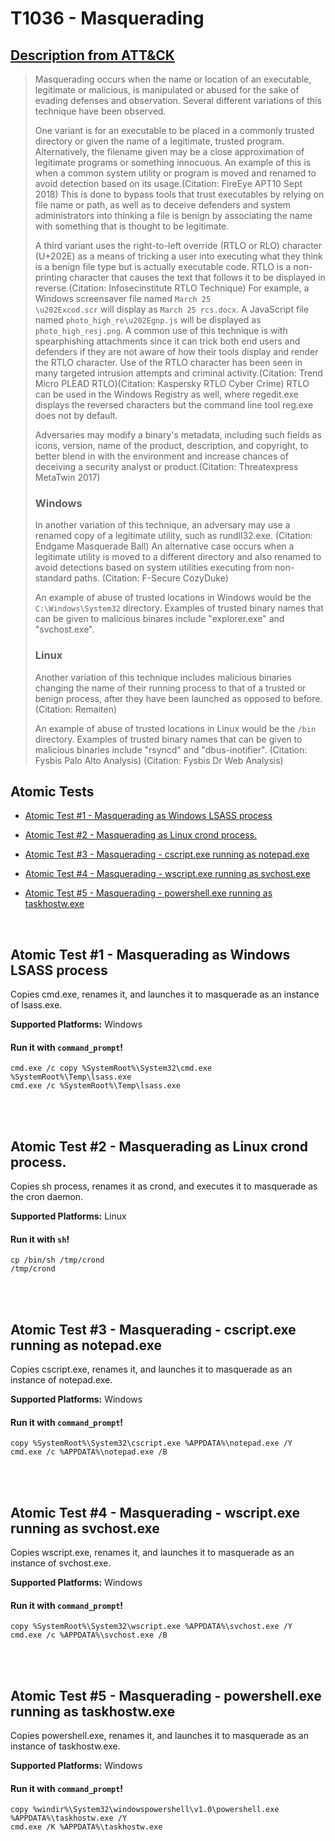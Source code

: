 # T1036 - Masquerading
## [Description from ATT&CK](https://attack.mitre.org/wiki/Technique/T1036)
<blockquote>Masquerading occurs when the name or location of an executable, legitimate or malicious, is manipulated or abused for the sake of evading defenses and observation. Several different variations of this technique have been observed.

One variant is for an executable to be placed in a commonly trusted directory or given the name of a legitimate, trusted program. Alternatively, the filename given may be a close approximation of legitimate programs or something innocuous. An example of this is when a common system utility or program is moved and renamed to avoid detection based on its usage.(Citation: FireEye APT10 Sept 2018) This is done to bypass tools that trust executables by relying on file name or path, as well as to deceive defenders and system administrators into thinking a file is benign by associating the name with something that is thought to be legitimate.

A third variant uses the right-to-left override (RTLO or RLO) character (U+202E) as a means of tricking a user into executing what they think is a benign file type but is actually executable code. RTLO is a non-printing character that causes the text that follows it to be displayed in reverse.(Citation: Infosecinstitute RTLO Technique) For example, a Windows screensaver file named <code>March 25 \u202Excod.scr</code> will display as <code>March 25 rcs.docx</code>. A JavaScript file named <code>photo_high_re\u202Egnp.js</code> will be displayed as <code>photo_high_resj.png</code>. A common use of this technique is with spearphishing attachments since it can trick both end users and defenders if they are not aware of how their tools display and render the RTLO character. Use of the RTLO character has been seen in many targeted intrusion attempts and criminal activity.(Citation: Trend Micro PLEAD RTLO)(Citation: Kaspersky RTLO Cyber Crime) RTLO can be used in the Windows Registry as well, where regedit.exe displays the reversed characters but the command line tool reg.exe does not by default. 

Adversaries may modify a binary's metadata, including such fields as icons, version, name of the product, description, and copyright, to better blend in with the environment and increase chances of deceiving a security analyst or product.(Citation: Threatexpress MetaTwin 2017)

### Windows
In another variation of this technique, an adversary may use a renamed copy of a legitimate utility, such as rundll32.exe. (Citation: Endgame Masquerade Ball) An alternative case occurs when a legitimate utility is moved to a different directory and also renamed to avoid detections based on system utilities executing from non-standard paths. (Citation: F-Secure CozyDuke)

An example of abuse of trusted locations in Windows would be the <code>C:\Windows\System32</code> directory. Examples of trusted binary names that can be given to malicious binares include "explorer.exe" and "svchost.exe".

### Linux
Another variation of this technique includes malicious binaries changing the name of their running process to that of a trusted or benign process, after they have been launched as opposed to before. (Citation: Remaiten)

An example of abuse of trusted locations in Linux  would be the <code>/bin</code> directory. Examples of trusted binary names that can be given to malicious binaries include "rsyncd" and "dbus-inotifier". (Citation: Fysbis Palo Alto Analysis)  (Citation: Fysbis Dr Web Analysis)</blockquote>

## Atomic Tests

- [Atomic Test #1 - Masquerading as Windows LSASS process](#atomic-test-1---masquerading-as-windows-lsass-process)

- [Atomic Test #2 - Masquerading as Linux crond process.](#atomic-test-2---masquerading-as-linux-crond-process)

- [Atomic Test #3 - Masquerading - cscript.exe running as notepad.exe](#atomic-test-3---masquerading---cscriptexe-running-as-notepadexe)

- [Atomic Test #4 - Masquerading - wscript.exe running as svchost.exe](#atomic-test-4---masquerading---wscriptexe-running-as-svchostexe)

- [Atomic Test #5 - Masquerading - powershell.exe running as taskhostw.exe](#atomic-test-5---masquerading---powershellexe-running-as-taskhostwexe)


<br/>

## Atomic Test #1 - Masquerading as Windows LSASS process
Copies cmd.exe, renames it, and launches it to masquerade as an instance of lsass.exe.

**Supported Platforms:** Windows


#### Run it with `command_prompt`! 
```
cmd.exe /c copy %SystemRoot%\System32\cmd.exe %SystemRoot%\Temp\lsass.exe
cmd.exe /c %SystemRoot%\Temp\lsass.exe
```



<br/>
<br/>

## Atomic Test #2 - Masquerading as Linux crond process.
Copies sh process, renames it as crond, and executes it to masquerade as the cron daemon.

**Supported Platforms:** Linux


#### Run it with `sh`! 
```
cp /bin/sh /tmp/crond
/tmp/crond
```



<br/>
<br/>

## Atomic Test #3 - Masquerading - cscript.exe running as notepad.exe
Copies cscript.exe, renames it, and launches it to masquerade as an instance of notepad.exe.

**Supported Platforms:** Windows


#### Run it with `command_prompt`! 
```
copy %SystemRoot%\System32\cscript.exe %APPDATA%\notepad.exe /Y
cmd.exe /c %APPDATA%\notepad.exe /B
```



<br/>
<br/>

## Atomic Test #4 - Masquerading - wscript.exe running as svchost.exe
Copies wscript.exe, renames it, and launches it to masquerade as an instance of svchost.exe.

**Supported Platforms:** Windows


#### Run it with `command_prompt`! 
```
copy %SystemRoot%\System32\wscript.exe %APPDATA%\svchost.exe /Y
cmd.exe /c %APPDATA%\svchost.exe /B
```



<br/>
<br/>

## Atomic Test #5 - Masquerading - powershell.exe running as taskhostw.exe
Copies powershell.exe, renames it, and launches it to masquerade as an instance of taskhostw.exe.

**Supported Platforms:** Windows


#### Run it with `command_prompt`! 
```
copy %windir%\System32\windowspowershell\v1.0\powershell.exe %APPDATA%\taskhostw.exe /Y
cmd.exe /K %APPDATA%\taskhostw.exe
```



<br/>
